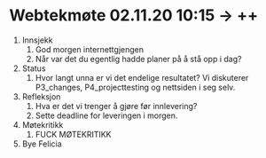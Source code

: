 # Webtekmøte 02.11.20 10:15 -> ++

1. Innsjekk
   1. God morgen internettgjengen
   2. Når var det du egentlig hadde planer på å stå opp i dag?
2. Status
   1. Hvor langt unna er vi det endelige resultatet? Vi diskuterer P3_changes, P4_projecttesting og nettsiden i seg selv.
3. Refleksjon
   1. Hva er det vi trenger å gjøre før innlevering?
   2. Sette deadline for leveringen i morgen.
4. Møtekritikk
   1. FUCK MØTEKRITIKK
5. Bye Felicia
